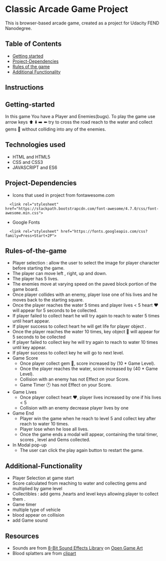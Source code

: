 # Classic Arcade Game Project
 This is browser-based arcade game, created as a project for Udacity FEND Nanodegree.
## Table of Contents
 * [Getting started](#Getting-started)
 * [Project-Dependencies](#Project-Dependencies)
 * [Rules of the game](#Rules-of-the-game)
 * [Additional Functionality](#Additional-Functionality)

## Instructions
## Getting-started
 In this game You have a Player and Enemies(bugs).
 To play the game use arrow keys :arrow_up: :arrow_down: :arrow_right: :arrow_left: 
 try to cross the road reach to the water and collect gems :gem: without colliding 
 into any of the enemies.
## Technologies used
 * HTML and HTML5
 * CSS and CSS3 
 * JAVASCRIPT and ES6
## Project-Dependencies
 * Icons that used in project from fontawesome.com
  ```
    <link rel="stylesheet" href="https://stackpath.bootstrapcdn.com/font-awesome/4.7.0/css/font-awesome.min.css">
  ```
 * Google Fonts
  ```
    <link rel="stylesheet" href="https://fonts.googleapis.com/css?family=Press+Start+2P">
  ```
## Rules-of-the-game

 * Player selection : allow the user to select the image for player character before starting the game.
 * The player can move left , right, up and down.
 * The player has 5 lives.
 * The enemies move at varying speed on the paved block portion of the game board.
 * Once player collides with an enemy, player lose one of his lives and he moves back to the starting square.
 * Once the player reaches the water 5 times and player lives < 5 heart :heart: will appear for 5 seconds to be collected.
 * If player failed to collect heart he will try again to reach to water 5 times until heart appear.
 * If player success to collect heart he will get life for player object .
 * Once the player reaches the water 10 times, key object :key: will appear for 5 seconds to be collected
 * If player failed to collect key he will try again to reach to water 10 times until key appear.
 * If player success to collect key he will go to next level.
 * Game Score 
    - Once player collect gem :gem:, score increased by (10 * Game Level).
    - Once the player reaches the water, score increased by (40 * Game Level).
    - Collision with an enemy has not Effect on your Score.
    - Game Timer :clock1: has not Effect on your Score.
 * Game Lives
    - Once player collect heart :heart:, player lives increased by one if his lives < 5
    - Collision with an enemy decrease player lives by one
 * Game End
    - Player win the game when he reach to level 5 and collect key after reach to water 10 times.
    - Player lose when he lose all lives.
    - Once the game ends a modal will appear, containing the total timer, scores , level and Gems collected.
 * In Modal pop-up
   - The user can click the play again button to restart the game.
 
 

## Additional-Functionality
 * Player Selection at game start
 * Score calculated from reaching to water and collecting gems and multiplied by game level
 * Collectibles : add gems ,hearts and level keys allowing player to collect them .
 * Game timer
 * multiple type of vehicle 
 * blood appear on collision
 * add Game sound
 
 ## Resources
 * Sounds are from [8-Bit Sound Effects Library](https://opengameart.org/content/8-bit-sound-effects-library) on [Open Game Art](https://opengameart.org/)
 * Blood splatters are from [clipart](http://clipart-library.com) 
